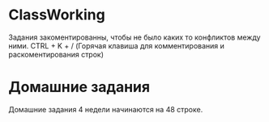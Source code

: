 # ClassWorking
Задания закоментированны, чтобы не было каких то конфликтов между ними.
CTRL + K + / (Горячая клавиша для комментирования и раскоментирования строк)
# Домашние задания
Домашние задания 4 недели начинаются на 48 строке.
